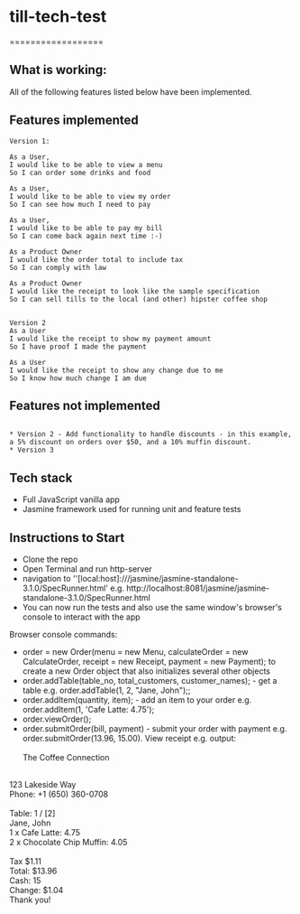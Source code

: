 # till-tech-test
==================

What is working:
-------
All of the following features listed below have been implemented.

Features implemented
-------
```
Version 1:

As a User,
I would like to be able to view a menu
So I can order some drinks and food

As a User,
I would like to be able to view my order
So I can see how much I need to pay

As a User,
I would like to be able to pay my bill
So I can come back again next time :-)

As a Product Owner
I would like the order total to include tax
So I can comply with law

As a Product Owner
I would like the receipt to look like the sample specification
So I can sell tills to the local (and other) hipster coffee shop


Version 2
As a User
I would like the receipt to show my payment amount
So I have proof I made the payment

As a User
I would like the receipt to show any change due to me
So I know how much change I am due

```

Features not implemented
-------
```

* Version 2 - Add functionality to handle discounts - in this example, a 5% discount on orders over $50, and a 10% muffin discount.
* Version 3

```

Tech stack
-------
* Full JavaScript vanilla app
* Jasmine framework used for running unit and feature tests


Instructions to Start
-------
* Clone the repo
* Open Terminal and run http-server
* navigation to ''[local:host]:///jasmine/jasmine-standalone-3.1.0/SpecRunner.html' e.g. http://localhost:8081/jasmine/jasmine-standalone-3.1.0/SpecRunner.html
* You can now run the tests and also use the same window's browser's console to interact with the app

Browser console commands:
* order = new Order(menu = new Menu, calculateOrder = new CalculateOrder, receipt = new Receipt, payment = new Payment);
to create a new Order object that also initializes several other objects
* order.addTable(table_no, total_customers, customer_names); - get a table e.g. order.addTable(1, 2, "Jane, John");;
* order.addItem(quantity, item); - add an item to your order e.g. order.addItem(1, 'Cafe Latte: 4.75');
* order.viewOrder(); 
* order.submitOrder(bill, payment) - submit your order with payment e.g. order.submitOrder(13.96, 15.00). View receipt e.g. output: <br /><br />
The Coffee Connection <br />
<br />
123 Lakeside Way <br />
Phone: +1 (650) 360-0708 <br />
<br />
Table: 1 / [2] <br />
Jane, John <br />
1 x Cafe Latte: 4.75 <br />
2 x Chocolate Chip Muffin: 4.05 <br />
<br />
Tax $1.11 <br />
Total: $13.96 <br />
Cash: 15 <br />
Change: $1.04 <br />
Thank you! <br />
